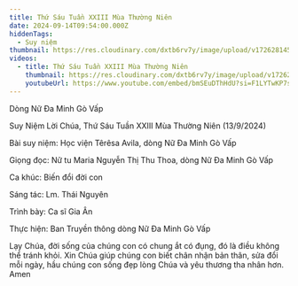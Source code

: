 ```yaml
---
title: Thứ Sáu Tuần XXIII Mùa Thường Niên
date: 2024-09-14T09:54:00.000Z
hiddenTags:
  - Suy niệm
thumbnail: https://res.cloudinary.com/dxtb6rv7y/image/upload/v1726281453/THU_SAU_TUAN_23_ooy6oq.jpg
videos:
  - title: Thứ Sáu Tuần XXIII Mùa Thường Niên
    thumbnail: https://res.cloudinary.com/dxtb6rv7y/image/upload/v1726281453/THU_SAU_TUAN_23_ooy6oq.jpg
    youtubeUrl: https://www.youtube.com/embed/bmSEuDThHdU?si=F1LYTwKP7sV_AzpH
---
```

Dòng Nữ Đa Minh Gò Vấp  

Suy Niệm Lời Chúa, Thứ Sáu Tuần XXIII Mùa Thường Niên (13/9/2024)

Bài suy niệm: Học viện Têrêsa Avila, dòng Nữ Đa Minh Gò Vấp

Giọng đọc: Nữ tu Maria Nguyễn Thị Thu Thoa, dòng Nữ Đa Minh Gò Vấp

Ca khúc: Biến đổi đời con

Sáng tác: Lm. Thái Nguyên

Trình bày: Ca sĩ Gia Ân

Thực hiện: Ban Truyền thông dòng Nữ Đa Minh Gò Vấp



Lạy Chúa, đời sống của chúng con có chung ắt có đụng, đó là điều không thể tránh khỏi. Xin Chúa giúp chúng con biết chân nhận bản thân, sửa đổi mỗi ngày, hầu chúng con sống đẹp lòng Chúa và yêu thương tha nhân hơn. Amen
